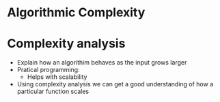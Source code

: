 # Algorithmic Complexity

# Complexity analysis
- Explain how an algorithim behaves as the input grows larger
- Pratical programming:
    + Helps with scalability
- Using complexity analysis we can get a good understanding of how a particular function
  scales

